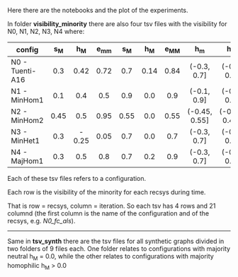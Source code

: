 Here there are the notebooks and the plot of the experiments. 

In folder **visibility_minority** there are also four tsv files with the visibility for N0, N1, N2, N3, N4 where:

| config          |  s<sub>M</sub> |   h<sub>M</sub>  | e<sub>mm</sub> |  s<sub>M</sub> |  h<sub>M</sub> | e<sub>MM</sub> | h<sub>m</sub> | h<sub>M</sub> |
|-----------------|:----:|:------:|:----:|:----:|:----:|:----:|:--------------:|:--------------:|
| N0 - Tuenti-A16 |  0.3 |  0.42  | 0.72 |  0.7 | 0.14 | 0.84 |   (-0.3, 0.7]  |   (-0.7, 0.3]  |
| N1 - MinHom1    |  0.1 |   0.4  |  0.5 |  0.9 |  0.0 |  0.9 |   (-0.1, 0.9]  |   (-0.9, 0.1]  |
| N2 - MinHom2    | 0.45 |   0.5  | 0.95 | 0.55 |  0.0 | 0.55 |  (-0.45, 0.55] |  (-0.55, 0.45] |
| N3 - MinHet1    |  0.3 | - 0.25 | 0.05 |  0.7 |  0.0 |  0.7 |   (-0.3, 0.7]  |   (-0.7, 0.3]  |
| N4 - MajHom1    |  0.3 |   0.5  |  0.8 |  0.7 |  0.2 |  0.9 |   (-0.3, 0.7]  |   (-0.7, 0.3]  |

Each of these tsv files refers to a configuration. 

Each row is the visibility of the minority for each recsys during time. 


That is row = recsys, column = iteration. So each tsv has 4 rows and 21 columnd (the first column is the name of the configuration and of the recsys, e.g. *N0_fc_als*).

--------------

Same in **tsv_synth** there are the tsv files for all synthetic graphs divided in two folders of 9 files each. One folder relates to configurations with majority neutral h<sub>M</sub> = 0.0, while the other relates to  configurations with majority homophilic h<sub>M</sub> > 0.0


